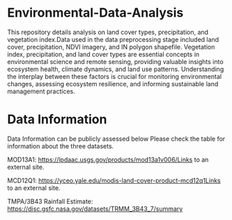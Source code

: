 # Environmental-Data-Analysis
This repository details analysis on land cover types, precipitation, and vegetation index.Data used in the data preprocessing stage included land cover, precipitation, NDVI imagery, and IN polygon shapefile.
Vegetation index, precipitation, and land cover types are essential concepts in environmental science and remote sensing, providing valuable insights into ecosystem health, climate dynamics, and land use patterns. Understanding the interplay between these factors is crucial for monitoring environmental changes, assessing ecosystem resilience, and informing sustainable land management practices.

# Data Information
Data Information can be publicly assessed below
Please check the table for information about the three datasets.

MOD13A1: https://lpdaac.usgs.gov/products/mod13a1v006/Links to an external site.

MCD12Q1: https://yceo.yale.edu/modis-land-cover-product-mcd12q1Links to an external site.

TMPA/3B43 Rainfall Estimate:  https://disc.gsfc.nasa.gov/datasets/TRMM_3B43_7/summary
